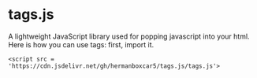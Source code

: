 # tags.js
A lightweight JavaScript library used for popping javascript into your html.
Here is how you can use tags:
first, import it. 
```
<script src = 'https://cdn.jsdelivr.net/gh/hermanboxcar5/tags.js/tags.js'>
```
